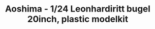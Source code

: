---
layout: product
title: "Aoshima - 1/24 Leonhardiritt bugel 20inch, plastic modelkit"
price: "TBA" 
desc: "N/A"
img_path: "/assets/img/AO53829.jpg"
brand: "N/A"
available: false
special_offer: false
new: false
soon: false
cat: "010000"
subcat: "013700"
subsubcat: "0N/A"
sifra: "AO53829"
popular: true
---